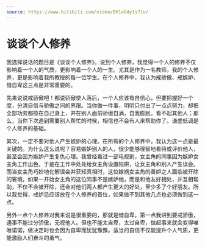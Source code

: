 ```yaml
---
source: https://www.bilibili.com/video/BV1oG4y1s71u/
---
```


# 谈谈个人修养

我选择说话的题目是《谈谈个人修养》。说到个人修养，我觉得一个人的修养不仅影响着一个人的气质，更影响着一个人的一生。尤其是作为一名教师，我的个人修养，更是影响着我所教授的每一位学生。在个人修养中，我认为戒骄傲、戒嫉妒、借自卑这三点是非常重要的。

先来说说戒骄傲吧！都说骄傲使人落后，一个人应该有自信心，但要把握好一个度，分清自信与骄傲之间的界限。当你做一件事，明明只付出了一点点努力，却把全部功劳都揽在自己身上，并在别人面前骄傲自满，自我膨胀，看不起其他人；那么，当你下次遇到需要别人帮忙的时候，相信也不会有人来帮助你了。谦虚低调是个人修养的基础。

其次，一定不要对他人产生嫉妒的心理。在所有的个人修养中，我认为这一点是最关键的。为什么这么说呢？容易嫉妒别人的人，很少能够理智地看待或评价他人，甚至会因为嫉妒产生复仇心理。我曾经看过一部电视剧，女主角的同事因为嫉妒女主角工作出色，于是在工作中处处给女主角设置陷阱，让女主角和别人产生误会。而当女主角巧妙地化解误会并获知真相时，这位嫁祸女主角的善妒之人面临被开除的窘境。如果一开始女主角的这位同事不是嫉妒他，而是和他友好相处，并互相帮助，不仅不会被开除，还会对他们两人都产生更大的好处，至少多了个好朋友。所以我觉得，戒妒忌应该放在个人修养的首位，如果做不到其他几点也必须做到这一点。

另外一点个人修养对我来说是很重要的，那就是借自卑。第一点我讲到要戒骄傲，遇事不能过分骄傲，无视他人。但也不能太自卑，太过自卑，做起事来就会变得唯唯诺诺，做决定时也会因为自卑而犹犹豫豫。适当的自信不仅能提升个人气质，更能激励人们奋斗的勇气。
